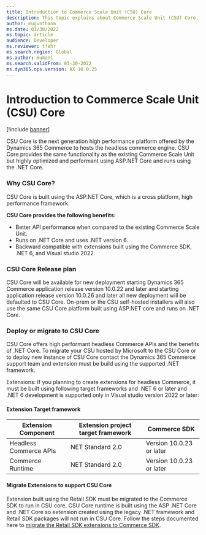 ```yaml
---
title: Introduction to Commerce Scale Unit (CSU) Core
description: This topic explains about Commerce Scale Unit (CSU) Core.
author: mugunthanm
ms.date: 03/30/2022
ms.topic: article
audience: Developer
ms.reviewer: tfehr
ms.search.region: Global
ms.author: mumani
ms.search.validFrom: 03-30-2022
ms.dyn365.ops.version: AX 10.0.25
---
```


# Introduction to Commerce Scale Unit (CSU) Core

[!include [banner](../includes/banner.md)]

CSU Core is the next generation high performance platform offered by the Dynamics 365 Commerce to hosts the headless commerce engine. CSU Core provides the same functionality as the existing Commerce Scale Unit but highly optimized and performant using ASP.NET Core and runs using the .NET Core. 

### Why CSU Core?
CSU Core is built using the ASP.NET Core, which is a cross platform, high performance framework.

**CSU Core provides the following benefits:**
- Better API performance when compared to the existing Commerce Scale Unit.
- Runs on .NET Core and uses .NET version 6.
- Backward compatible with extensions built using the Commerce SDK, .NET 6, and Visual studio 2022.

### CSU Core Release plan
CSU Core will be available for new deployment starting Dynamics 365 Commerce application release version 10.0.22 and later and starting application release version 10.0.26 and later all new deployment will be defaulted to CSU Core. 
On-prem or the CSU self-hosted installers will also use the same CSU Core platform built using ASP.NET core and runs on .NET Core. 

### Deploy or migrate to CSU Core
CSU Core offers high performant headless Commerce APIs and the benefits of .NET Core. To migrate your CSU hosted by Microsoft to the CSU Core or to deploy new instance of CSU Core contact the Dynamics 365 Commerce support team and extension must be build using the supported .NET framework. 

Extensions:
If you planning to create extensions for headless Commerce, it must be built using following target frameworks and .NET 6 or later and .NET 6 development is supported only in Visual studio version 2022 or later:

#### Extension Target framework

| Extension Component | Extension project target framework | Commerce SDK |
| ------ | ------ | ------ |
| Headless Commerce APIs | NET Standard 2.0 | Version 10.0.23 or later |
| Commerce Runtime | NET Standard 2.0 | Version 10.0.23 or later |		


#### Migrate Extensions to support CSU Core
Extension built using the Retail SDK must be migrated to the Commerce SDK to run in CSU core, CSU Core runtime is built using the ASP .NET Core and .NET Core so extension created using the legacy .NET framework and Retail SDK packages will not run in CSU Core. Follow the steps documented here to [migrate the Retail SDK extensions to Commerce SDK](https://docs.microsoft.com/en-us/dynamics365/commerce/dev-itpro/retail-sdk/migrate-commerce-sdk). 
